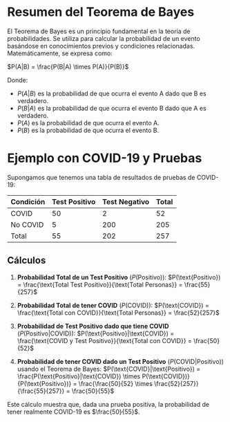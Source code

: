 # Resumen del Teorema de Bayes

El Teorema de Bayes es un principio fundamental en la teoría de probabilidades. Se utiliza para calcular la probabilidad de un evento basándose en conocimientos previos y condiciones relacionadas. Matemáticamente, se expresa como:

$P(A|B) = \frac{P(B|A) \times P(A)}{P(B)}$

Donde:
- $P(A|B)$ es la probabilidad de que ocurra el evento A dado que B es verdadero.
- $P(B|A)$ es la probabilidad de que ocurra el evento B dado que A es verdadero.
- $P(A)$ es la probabilidad de que ocurra el evento A.
- $P(B)$ es la probabilidad de que ocurra el evento B.

# Ejemplo con COVID-19 y Pruebas

Supongamos que tenemos una tabla de resultados de pruebas de COVID-19:

| Condición  | Test Positivo | Test Negativo | Total |
|------------|---------------|---------------|-------|
| COVID      | 50            | 2             | 52    |
| No COVID   | 5             | 200           | 205   |
| Total      | 55            | 202           | 257   |

## Cálculos

1. **Probabilidad Total de un Test Positivo** ($P(\text{Positivo})$):
   $P(\text{Positivo}) = \frac{\text{Total Test Positivo}}{\text{Total Personas}} = \frac{55}{257}$

2. **Probabilidad Total de tener COVID** ($P(\text{COVID})$):
   $P(\text{COVID}) = \frac{\text{Total con COVID}}{\text{Total Personas}} = \frac{52}{257}$

3. **Probabilidad de Test Positivo dado que tiene COVID** ($P(\text{Positivo}|\text{COVID})$):
   $P(\text{Positivo}|\text{COVID}) = \frac{\text{COVID y Test Positivo}}{\text{Total con COVID}} = \frac{50}{52}$

4. **Probabilidad de tener COVID dado un Test Positivo** ($P(\text{COVID}|\text{Positivo})$) usando el Teorema de Bayes:
   $P(\text{COVID}|\text{Positivo}) = \frac{P(\text{Positivo}|\text{COVID}) \times P(\text{COVID})}{P(\text{Positivo})} = \frac{\frac{50}{52} \times \frac{52}{257}}{\frac{55}{257}} = \frac{50}{55}$

Este cálculo muestra que, dada una prueba positiva, la probabilidad de tener realmente COVID-19 es $\frac{50}{55}$.

